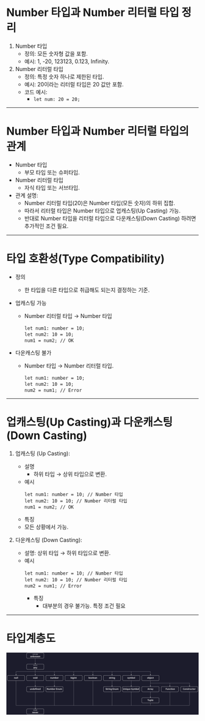# Number 타입과 Number 리터럴 타입 정리

1. Number 타입
   -  정의: 모든 숫자형 값을 포함.
   -  예시: 1, -20, 123123, 0.123, Infinity.
2. Number 리터럴 타입
   -  정의: 특정 숫자 하나로 제한된 타입.
   -  예시: 20이라는 리터럴 타입은 20 값만 포함.
   -  코드 예시:
      -  `let num: 20 = 20;`

---

# Number 타입과 Number 리터럴 타입의 관계

-  Number 타입
   -  부모 타입 또는 슈퍼타입.
-  Number 리터럴 타입
   -  자식 타입 또는 서브타입.
-  관계 설명:
   -  Number 리터럴 타입(20)은 Number 타입(모든 숫자)의 하위 집합.
   -  따라서 리터럴 타입은 Number 타입으로 업캐스팅(Up Casting) 가능.
   -  반대로 Number 타입을 리터럴 타입으로 다운캐스팅(Down Casting) 하려면 추가적인 조건 필요.

---

# 타입 호환성(Type Compatibility)

-  정의
   -  한 타입을 다른 타입으로 취급해도 되는지 결정하는 기준.
-  업캐스팅 가능

   -  Number 리터럴 타입 → Number 타입
      ```
      let num1: number = 10;
      let num2: 10 = 10;
      num1 = num2; // OK
      ```

-  다운캐스팅 불가
   -  Number 타입 → Number 리터럴 타입.
      ```
      let num1: number = 10;
      let num2: 10 = 10;
      num2 = num1; // Error
      ```

---

# 업캐스팅(Up Casting)과 다운캐스팅(Down Casting)

1. 업캐스팅 (Up Casting):

   -  설명
      -  하위 타입 → 상위 타입으로 변환.
   -  예시
      ```
      let num1: number = 10; // Number 타입
      let num2: 10 = 10; // Number 리터럴 타입
      num1 = num2; // OK
      ```
   -  특징
   -  모든 상황에서 가능.

2. 다운캐스팅 (Down Casting):

   -  설명: 상위 타입 → 하위 타입으로 변환.
   -  예시
      ```
      let num1: number = 10; // Number 타입
      let num2: 10 = 10; // Number 리터럴 타입
      num2 = num1; // Error
      ```
      -  특징
         -  대부분의 경우 불가능. 특정 조건 필요

---

# 타입계층도

![alt text](image.png)
